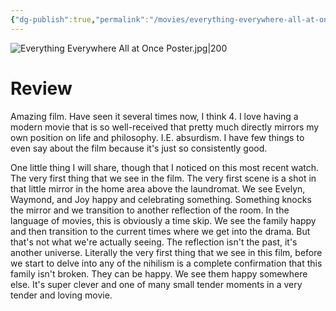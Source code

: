 ```yaml
---
{"dg-publish":true,"permalink":"/movies/everything-everywhere-all-at-once-2022/","tags":["movies"],"created":"2024-10-06","updated":"2025-01-14"}
---
```



![Everything Everywhere All at Once Poster.jpg|200](/img/user/Attachments/Everything%20Everywhere%20All%20at%20Once%20Poster.jpg)

# Review

Amazing film. Have seen it several times now, I think 4. I love having a modern movie that is so well-received that pretty much directly mirrors my own position on life and philosophy. I.E. absurdism. I have few things to even say about the film because it's just so consistently good.

One little thing I will share, though that I noticed on this most recent watch. The very first thing that we see in the film. The very first scene is a shot in that little mirror in the home area above the laundromat. We see Evelyn, Waymond, and Joy happy and celebrating something. Something knocks the mirror and we transition to another reflection of the room. In the language of movies, this is obviously a time skip. We see the family happy and then transition to the current times where we get into the drama. But that's not what we're actually seeing. The reflection isn't the past, it's another universe. Literally the very first thing that we see in this film, before we start to delve into any of the nihilism is a complete confirmation that this family isn't broken. They can be happy. We see them happy somewhere else. It's super clever and one of many small tender moments in a very tender and loving movie.
